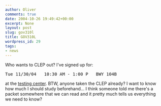 ```yaml
---
author: Oliver
comments: true
date: 2004-10-26 19:49:42+00:00
excerpt: None
layout: post
slug: gov310l
title: GOV310L
wordpress_id: 29
tags:
- news
---
```


Who wants to CLEP out?  I've signed up for:
<pre>Tue 11/30/04 	10:30 AM - 1:00 P 	BWY 104B</pre>at the <a href="https://wnt.cc.utexas.edu/~mec/index.cfm">testing center</a>.  BTW, anyone taken the CLEP already?  I want to know how much I should study beforehand... I think someone told me there's a packet somewhere that we can read and it pretty much tells us everything we need to know?